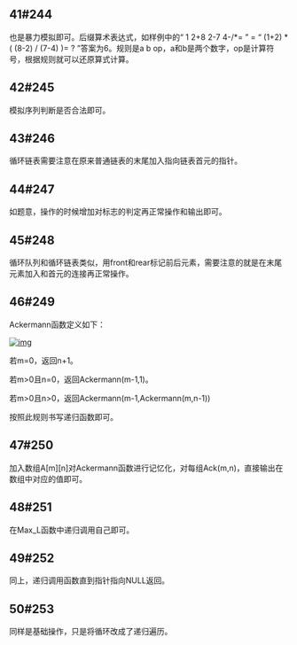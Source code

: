 ## 41#244

也是暴力模拟即可。后缀算术表达式，如样例中的“ 1 2+8 2-7 4-/*= ” = “ (1+2) * ( (8-2) / (7-4) )= ? ”答案为6。规则是a b op，a和b是两个数字，op是计算符号，根据规则就可以还原算式计算。



## 42#245

模拟序列判断是否合法即可。



## 43#246

循环链表需要注意在原来普通链表的末尾加入指向链表首元的指针。



## 44#247

如题意，操作的时候增加对标志的判定再正常操作和输出即可。



## 45#248

循环队列和循环链表类似，用front和rear标记前后元素，需要注意的就是在末尾元素加入和首元的连接再正常操作。



## 46#249

Ackermann函数定义如下：

[![img](https://bkimg.cdn.bcebos.com/pic/d8f9d72a6059252d775b867d349b033b5bb5b97f?x-bce-process=image/resize,m_lfit,w_250,h_250,limit_1)](https://baike.baidu.com/pic/阿克曼函数/10988285/0/b3508d13130f64c96538db98?fr=lemma&ct=single)

若m=0，返回n+1。

若m>0且n=0，返回Ackermann(m-1,1)。

若m>0且n>0，返回Ackermann(m-1,Ackermann(m,n-1))

按照此规则书写递归函数即可。



## 47#250

加入数组A\[m]\[n]对Ackermann函数进行记忆化，对每组Ack(m,n)，直接输出在数组中对应的值即可。



## 48#251

在Max_L函数中递归调用自己即可。



## 49#252

同上，递归调用函数直到指针指向NULL返回。



## 50#253

同样是基础操作，只是将循环改成了递归遍历。